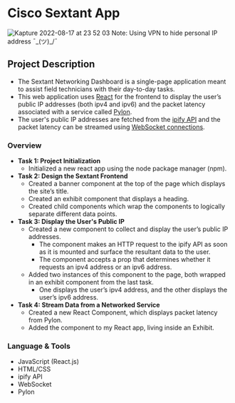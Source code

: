 # Cisco Sextant App 
![Kapture 2022-08-17 at 23 52 03](https://user-images.githubusercontent.com/94224903/185320508-94563001-9d60-4c9a-a2b5-9687e8b08bcb.gif)
Note: Using VPN to hide personal IP address ¯\_(ツ)_/¯
## **Project Description**
- The Sextant Networking Dashboard is a single-page application meant to assist field technicians with their day-to-day tasks. 
- This web application uses <a href="https://github.com/facebook/create-react-app" target="_blank">React</a> for the frontend to display the user’s public IP addresses (both ipv4 and ipv6) and the packet latency associated with a service called <a href="https://www.npmjs.com/package/pylon" target="_blank">Pylon</a>. 
- The user's public IP addresses are fetched from the <a href="https://www.ipify.org/" target="_blank">ipify API</a> and the packet latency can be streamed using <a href="https://www.npmjs.com/package/websocket" target="_blank">WebSocket connections</a>.

### **Overview**

- **Task 1: Project Initialization**
  - Initialized a new react app using the node package manager (npm).
- **Task 2: Design the Sextant Frontend**
  - Created a banner component at the top of the page which displays the site’s title.
  - Created an exhibit component that displays a heading.
  - Created child components which wrap the components to logically separate different data points.
- **Task 3: Display the User's Public IP**
  - Created a new component to collect and display the user’s public IP addresses.
    - The component makes an HTTP request to the ipify API as soon as it is mounted and surface the resultant data to the user.
    - The component accepts a prop that determines whether it requests an ipv4 address or an ipv6 address.
  - Added two instances of this component to the page, both wrapped in an exhibit component from the last task.
    - One displays the user’s ipv4 address, and the other displays the user’s ipv6 address.
- **Task 4: Stream Data from a Networked Service**
  - Created a new React Component, which displays packet latency from Pylon.
  - Added the component to my React app, living inside an Exhibit.

### Language **& Tools**

- JavaScript (React.js)
- HTML/CSS
- ipify API
- WebSocket
- Pylon
